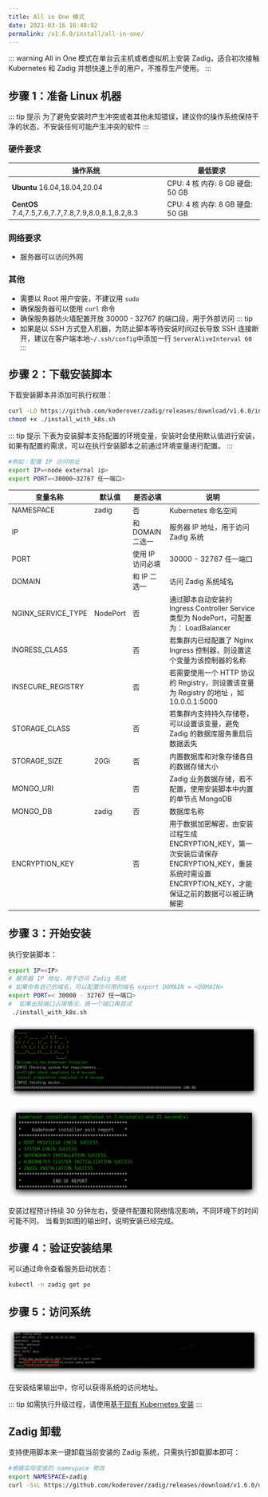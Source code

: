 ```yaml
---
title: All in One 模式
date: 2021-03-16 16:48:02
permalink: /v1.6.0/install/all-in-one/
---
```

::: warning
 All in One 模式在单台云主机或者虚拟机上安装 Zadig，适合初次接触 Kubernetes 和 Zadig 并想快速上手的用户，不推荐生产使用。
:::
## 步骤 1：准备 Linux 机器

::: tip 提示
为了避免安装时产生冲突或者其他未知错误，建议你的操作系统保持干净的状态，不安装任何可能产生冲突的软件
:::

### 硬件要求

|  操作系统                                               |  最低要求                         |
| ------------------------------------------------------ | ---------------------------------|
| **Ubuntu** 16.04,18.04,20.04                           | CPU: 4 核  内存: 8 GB  硬盘: 50 GB |
| **CentOS** 7.4,7.5,7.6,7.7,7.8,7.9,8.0,8.1,8.2,8.3     | CPU: 4 核  内存: 8 GB  硬盘: 50 GB |


### 网络要求
- 服务器可以访问外网

### 其他
- 需要以 Root 用户安装，不建议用 `sudo`
- 确保服务器可以使用 `curl` 命令
- 确保服务器防火墙配置开放 30000 - 32767 的端口段，用于外部访问
::: tip
- 如果是以 SSH 方式登入机器，为防止脚本等待安装时间过长导致 SSH 连接断开，建议在客户端本地`~/.ssh/config`中添加一行 `ServerAliveInterval 60`
:::

## 步骤 2：下载安装脚本

下载安装脚本并添加可执行权限：

```bash
curl -LO https://github.com/koderover/zadig/releases/download/v1.6.0/install_with_k8s.sh
chmod +x ./install_with_k8s.sh
```

::: tip 提示
下表为安装脚本支持配置的环境变量，安装时会使用默认值进行安装，如果有配置的需求，可以在执行安装脚本之前通过环境变量进行配置。
:::

```bash
#例如：配置 IP 访问地址
export IP=<node external ip>
export PORT=<30000~32767 任一端口>
```

 | 变量名称           | 默认值   | 是否必填         | 说明                                                                                                                                                  |
 |--------------------|----------|------------------|-------------------------------------------------------------------------------------------------------------------------------------------------------|
 | NAMESPACE          | zadig    | 否               | Kubernetes 命名空间                                                                                                                                   |
 | IP                 |          | 和 DOMAIN 二选一 | 服务器 IP 地址，用于访问 Zadig 系统                                                                                                                   |
 | PORT               |          | 使用 IP 访问必填 | 30000 - 32767 任一端口                                                                                                                                |
 | DOMAIN             |          | 和 IP 二选一     | 访问 Zadig 系统域名                                                                                                                                   |
 | NGINX_SERVICE_TYPE | NodePort | 否               | 通过脚本自动安装的 Ingress Controller Service 类型为 NodePort，可配置为： LoadBalancer                                                                |
 | INGRESS_CLASS      |          | 否               | 若集群内已经配置了 Nginx Ingress 控制器，则设置这个变量为该控制器的名称                                                                               |
 | INSECURE_REGISTRY  |          | 否               | 若需要使用一个 HTTP 协议的 Registry，则设置该变量为 Registry 的地址 ，如 10.0.0.1:5000                                                                |
 | STORAGE_CLASS      |          | 否               | 若集群内支持持久存储卷，可以设置该变量，避免 Zadig 的数据库服务重启后数据丢失                                                                         |
 | STORAGE_SIZE       | 20Gi     | 否               | 内置数据库和对象存储各自的数据存储大小                                                                                                                |
 | MONGO_URI          |          | 否               | Zadig 业务数据存储，若不配置，使用安装脚本中内置的单节点 MongoDB                                                                                      |
 | MONGO_DB           | zadig    | 否               | 数据库名称                                                                                                                                            |
 | ENCRYPTION_KEY     |          | 否               | 用于数据加密解密，由安装过程生成 ENCRYPTION_KEY，第一次安装后请保存 ENCRYPTION_KEY，重装系统时需设置 ENCRYPTION_KEY，才能保证之前的数据可以被正确解密 |

## 步骤 3：开始安装
执行安装脚本：

```bash
export IP=<IP>
# 服务器 IP 地址，用于访问 Zadig 系统
# 如果你有自己的域名，可以配置你可用的域名 export DOMAIN = <DOMAIN>
export PORT=< 30000 - 32767 任一端口>
#  如果出现端口占用情况，换一个端口再尝试
 ./install_with_k8s.sh
```

![安装参数输入](./_images/all_in_one_install_prompt.png)


![预期安装结果](./_images/all_in_one_success.png)

安装过程预计持续 30 分钟左右，受硬件配置和网络情况影响，不同环境下的时间可能不同，
当看到如图的输出时，说明安装已经完成。
## 步骤 4：验证安装结果

可以通过命令查看服务启动状态：

```bash
kubectl -n zadig get po
```
## 步骤 5：访问系统

![预期安装结果](./_images/get_endpoint.png)

在安装结果输出中，你可以获得系统的访问地址。

::: tip
如需执行升级过程，请使用[基于现有 Kubernetes 安装](/v1.6.0/install/install-on-k8s/#步骤-4-开始安装)
:::
## Zadig 卸载

支持使用脚本来一键卸载当前安装的 Zadig 系统，只需执行卸载脚本即可：

```bash
#根据实际安装的 namespace 修改
export NAMESPACE=zadig
curl -SsL https://github.com/koderover/zadig/releases/download/v1.6.0/uninstall.sh |bash
```
